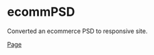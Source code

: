 # ecommPSD
Converted an ecommerce PSD to responsive site.

<a href="http://www.amytangcodes.com/ecommPSD/">Page</a>


